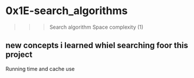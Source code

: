 # 0x1E-search_algorithms
>>>Search algorithm  Space complexity (1)
 ## new concepts i learned whiel searching foor this project
 Running time and cache use


